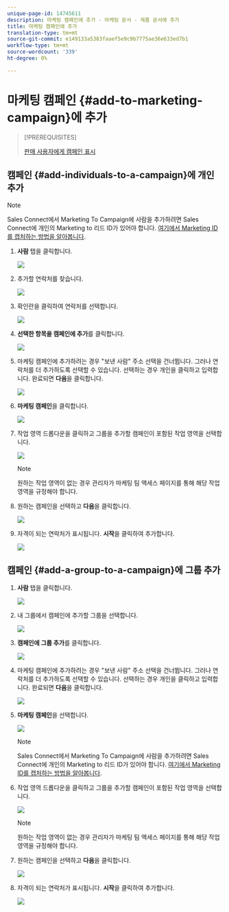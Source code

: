 ```yaml
---
unique-page-id: 14745611
description: 마케팅 캠페인에 추가 - 마케팅 문서 - 제품 문서에 추가
title: 마케팅 캠페인에 추가
translation-type: tm+mt
source-git-commit: e149133a5383faaef5e9c9b7775ae36e633ed7b1
workflow-type: tm+mt
source-wordcount: '339'
ht-degree: 0%

---
```



# 마케팅 캠페인 {#add-to-marketing-campaign}에 추가

>[!PREREQUISITES]
>
>[판매 사용자에게 캠페인 표시](http://docs.marketo.com/x/NwDh)

## 캠페인 {#add-individuals-to-a-campaign}에 개인 추가

>[!NOTE]
>
>Sales Connect에서 Marketing To Campaign에 사람을 추가하려면 Sales Connect에 개인의 Marketing to 리드 ID가 있어야 합니다. [여기에서 Marketing ID를 캡처하는 방법을 알아봅니다](http://docs.marketo.com/x/CQXLAQ).

1. **사람** 탭을 클릭합니다.

   ![](assets/one-3.png)

1. 추가할 연락처를 찾습니다.

   ![](assets/two-3.png)

1. 확인란을 클릭하여 연락처를 선택합니다.

   ![](assets/three-3.png)

1. **선택한 항목을 캠페인에 추가**&#x200B;를 클릭합니다.

   ![](assets/four-3.png)

1. 마케팅 캠페인에 추가하려는 경우 &quot;보낸 사람&quot; 주소 선택을 건너뜁니다. 그러나 연락처를 더 추가하도록 선택할 수 있습니다. 선택하는 경우 개인을 클릭하고 입력합니다. 완료되면 **다음**&#x200B;을 클릭합니다.

   ![](assets/five-2.png)

1. **마케팅 캠페인**&#x200B;을 클릭합니다.

   ![](assets/six-1.png)

1. 작업 영역 드롭다운을 클릭하고 그룹을 추가할 캠페인이 포함된 작업 영역을 선택합니다.

   ![](assets/seven-1.png)

   >[!NOTE]
   >
   >원하는 작업 영역이 없는 경우 관리자가 마케팅 팀 액세스 페이지를 통해 해당 작업 영역을 규정해야 합니다.

1. 원하는 캠페인을 선택하고 **다음**&#x200B;을 클릭합니다.

   ![](assets/eight.png)

1. 자격이 되는 연락처가 표시됩니다. **시작**&#x200B;을 클릭하여 추가합니다.

   ![](assets/nine.png)

## 캠페인 {#add-a-group-to-a-campaign}에 그룹 추가

1. **사람** 탭을 클릭합니다.

   ![](assets/one-3.png)

1. 내 그룹에서 캠페인에 추가할 그룹을 선택합니다.

   ![](assets/eleven.png)

1. **캠페인에 그룹 추가**&#x200B;를 클릭합니다.

   ![](assets/twelve.png)

1. 마케팅 캠페인에 추가하려는 경우 &quot;보낸 사람&quot; 주소 선택을 건너뜁니다. 그러나 연락처를 더 추가하도록 선택할 수 있습니다. 선택하는 경우 개인을 클릭하고 입력합니다. 완료되면 **다음**&#x200B;을 클릭합니다.

   ![](assets/thirteen.png)

1. **마케팅 캠페인**&#x200B;을 선택합니다.

   ![](assets/six-1.png)

   >[!NOTE]
   >
   >Sales Connect에서 Marketing To Campaign에 사람을 추가하려면 Sales Connect에 개인의 Marketing to 리드 ID가 있어야 합니다. [여기에서 Marketing ID를 캡처하는 방법을 알아봅니다](http://docs.marketo.com/x/CQXLAQ).

1. 작업 영역 드롭다운을 클릭하고 그룹을 추가할 캠페인이 포함된 작업 영역을 선택합니다.

   ![](assets/seven-1.png)

   >[!NOTE]
   >
   >원하는 작업 영역이 없는 경우 관리자가 마케팅 팀 액세스 페이지를 통해 해당 작업 영역을 규정해야 합니다.

1. 원하는 캠페인을 선택하고 **다음**&#x200B;을 클릭합니다.

   ![](assets/eight.png)

1. 자격이 되는 연락처가 표시됩니다. **시작**&#x200B;을 클릭하여 추가합니다.

   ![](assets/nine.png)


